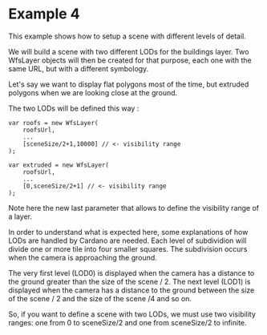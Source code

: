 Example 4
=========

This example shows how to setup a scene with different levels of detail.

We will build a scene with two different LODs for the buildings layer.
Two WfsLayer objects will then be created for that purpose, each one with the same URL, but with a different symbology.

Let's say we want to display flat polygons most of the time, but extruded polygons when we are looking close at the ground.

The two LODs will be defined this way :

    var roofs = new WfsLayer(
        roofsUrl,
        ...
        [sceneSize/2+1,10000] // <- visibility range
    );

    var extruded = new WfsLayer(
        roofsUrl,
        ...
        [0,sceneSize/2+1] // <- visibility range
    );

Note here the new last parameter that allows to define the visibility range of a layer.

In order to understand what is expected here, some explanations of how LODs are handled by Cardano are needed.
Each level of subdividion will divide one or more tile into four smaller squares.
The subdivision occurs when the camera is approaching the ground.

The very first level (LOD0) is displayed when the camera has a distance to the ground greater than the size of the scene / 2.
The next level (LOD1) is displayed when the camera has a distance to the ground between the size of the scene / 2 and the size of the scene /4 and so on.

So, if you want to define a scene with two LODs, we must use two visibility ranges: one from 0 to sceneSize/2 and one from sceneSize/2 to infinite.
